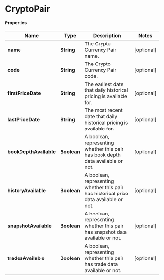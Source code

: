 # CryptoPair

#### Properties
Name | Type | Description | Notes
------------ | ------------- | ------------- | -------------
**name** | **String** | The Crypto Currency Pair name. | [optional] 
**code** | **String** | The Crypto Currency Pair code. | [optional] 
**firstPriceDate** | **String** | The earliest date that daily historical pricing is available for. | [optional] 
**lastPriceDate** | **String** | The most recent date that daily historical pricing is available for. | [optional] 
**bookDepthAvailable** | **Boolean** | A boolean, representing whether this pair has book depth data available or not. | [optional] 
**historyAvailable** | **Boolean** | A boolean, representing whether this pair has historical price data available or not. | [optional] 
**snapshotAvailable** | **Boolean** | A boolean, representing whether this pair has snapshot data available or not. | [optional] 
**tradesAvailable** | **Boolean** | A boolean, representing whether this pair has trade data available or not. | [optional] 



